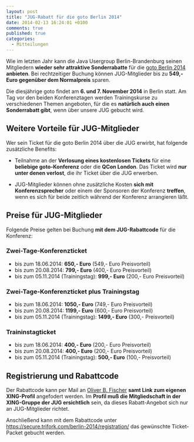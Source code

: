 ```yaml
---
layout: post
title: "JUG-Rabatt für die goto Berlin 2014"
date: 2014-02-13 16:24:01 +0100
comments: true
published: true
categories: 
  - Mitteilungen
---
```

Wie im letzten Jahr kann die Java Usergroup Berlin-Brandenburg
seinen Mitgliedern **wieder sehr attraktive Sonderrabatte** für
die [goto Berlin 2014](http://gotocon.com/berlin-2014) **anbieten**. 
Bei rechtzeitiger Buchung können JUG-Mitglieder bis zu **549,- Euro
gegenüber dem Normalpreis** sparen.
<!--More-->

Die diesjährige goto findet am **6. und 7. November 2014** in
Berlin statt. Am Tag vor den beiden Konferenztagen werden
Trainingskurse zu verschiedenen Themen angeboten, für die 
es **natürlich auch einen Sonderrabatt gibt**, wenn über unsere
JUG gebucht wird.

## Weitere Vorteile für JUG-Mitglieder

Wer sein Ticket für die goto Berlin 2014 über die JUG erwirbt,
hat folgende zusätzliche Benefits:

* Teilnahme an der **Verlosung eines kostenlosen Tickets**
  für eine **beliebige goto-Konferenz** oder die
  **QCon London**. Das Ticket wird **nur unter denen
  verlost**, die ihr Ticket über die JUG erwerben.
 
* JUG-Mitglieder können ohne zusätzliche Kosten **sich mit
  Konferenzsprecher** oder einem der Sponsoren der 
  Konferenz **treffen**, wenn es sich für beide zeitlich
  während der Konferenz arrangieren läßt.

## Preise für JUG-Mitglieder

Folgende Preise gelten bei Buchung **mit dem JUG-Rabattcode** für die Konferenz:


### Zwei-Tage-Konferenzticket
- bis zum 18.06.2014: **650,- Euro** (549,- Euro Preisvorteil)
- bis zum 20.08.2014: **799,- Euro** (400,- Euro Preisvorteil)
- bis zum 05.11.2014 (Trainingstag): **999,- Euro** (200,- Euro Preisvorteil)

### Zwei-Tage-Konferenzticket plus Trainingstag
- bis zum 18.06.2014: **1050,- Euro** (749,- Euro Preisvorteil)
- bis zum 20.08.2014: **1199,- Euro** (600,- Euro Preisvorteil)
- bis zum 05.11.2014 (Trainingstag): **1499,- Euro** (300,- Preisvorteil)

### Traininstagticket
- bis zum 18.06.2014: **400,- Euro** (200,- Euro Preisvorteil)
- bis zum 20.08.2014: **400,- Euro** (200,- Euro Preisvorteil)
- bis zum 05.11.2014 (Trainingstag): **500,- Euro** (100,- Preisvorteil)

## Registrierung und Rabattcode

Der Rabattcode kann per Mail an 
[Oliver B. Fischer](mailto:o.b.fischer@swe-blog.net?subject=Rabattcode%20fuer%20goto2014) 
**samt Link zum eigenen XING-Profil** 
angefodert werden. Im **Profil muß die Mitgliedschaft in der XING-Gruppe der 
JUG ersichtlich** sein, da dieses Rabatt-Angebot sich nur an JUG-Mitglieder 
richtet.

Anschließend kann mit dem Rabattcode unter 
https://secure.trifork.com/berlin-2014/registration/ 
das gewünschte Ticket-Packet gebucht werden.


